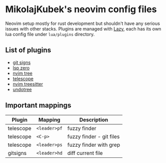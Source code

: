 # MikolajKubek's neovim config files
Neovim setup mostly for rust development but shouldn't have any serious issues with other stacks.
Plugins are managed with [Lazy](https://github.com/folke/lazy.nvim), each has its own lua config file under `lua/plugins` directory.

## List of plugins
- [git signs](https://github.com/lewis6991/gitsigns.nvim)
- [lsp zero](https://github.com/VonHeikemen/lsp-zero.nvim)
- [nvim tree](https://github.com/nvim-tree/nvim-tree.lua)
- [telescope](https://github.com/nvim-telescope/telescope.nvim)
- [nvim treesitter](https://github.com/nvim-treesitter/nvim-treesitter)
- [undotree](https://github.com/mbbill/undotree)

## Important mappings

| Plugin | Mapping | Description |
| --- | --- | --- |
| telescope | `<leader>pf` | fuzzy finder |
| telescope | `<C-p>` | fuzzy finder - git files |
| telescope | `<leader>ps` | fuzzy finder with grep |
| gitsigns | `<leader>hd` | diff current file |
